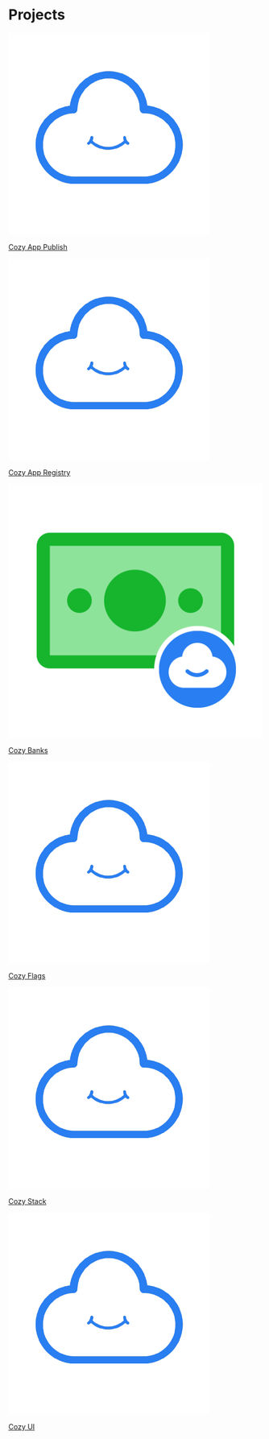 # Projects

<div class="horizontal-list">
  <a href="../cozy-app-publish">
    <img src="../assets/images/home/icon-cozy.png" alt="Cozy App Publish" />
    <p>Cozy App Publish</p>
  </a>

  <a href="../cozy-apps-registry">
    <img src="../assets/images/home/icon-cozy.png" alt="Cozy Apps Registry" />
    <p>Cozy App Registry</p>
  </a>

  <a href="../cozy-banks">
    <img src="../assets/images/home/icon-banks.png" alt="Cozy Banks"/>
    <p>Cozy Banks</p>
  </a>
  <a href="../cozy-flags">
    <img src="../assets/images/home/icon-cozy.png" alt="Cozy Cozy"/>
    <p>Cozy Flags</p>
  </a>

  <a href="../cozy-stack">
    <img src="../assets/images/home/icon-cozy.png" alt="Cozy Stack" />
    <p>Cozy Stack</p>
  </a>

  <a href="../cozy-ui">
    <img src="../assets/images/home/icon-cozy.png" alt="Cozy UI" />
    <p>Cozy UI</p>
  </a>
</div>
